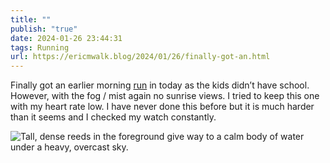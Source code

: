 ```yaml
---
title: ""
publish: "true"
date: 2024-01-26 23:44:31
tags: Running
url: https://ericmwalk.blog/2024/01/26/finally-got-an.html
---
```


Finally got an earlier morning [run](https://strava.com/activities/10633222461) in today as the kids didn’t have school. However, with the fog / mist again no sunrise views. I tried to keep this one with my heart rate low. I have never done this before but it is much harder than it seems and I checked my watch constantly.

![Tall, dense reeds in the foreground give way to a calm body of water under a heavy, overcast sky.](https://ericmwalk.blog/uploads/2024/img-7655.jpeg)